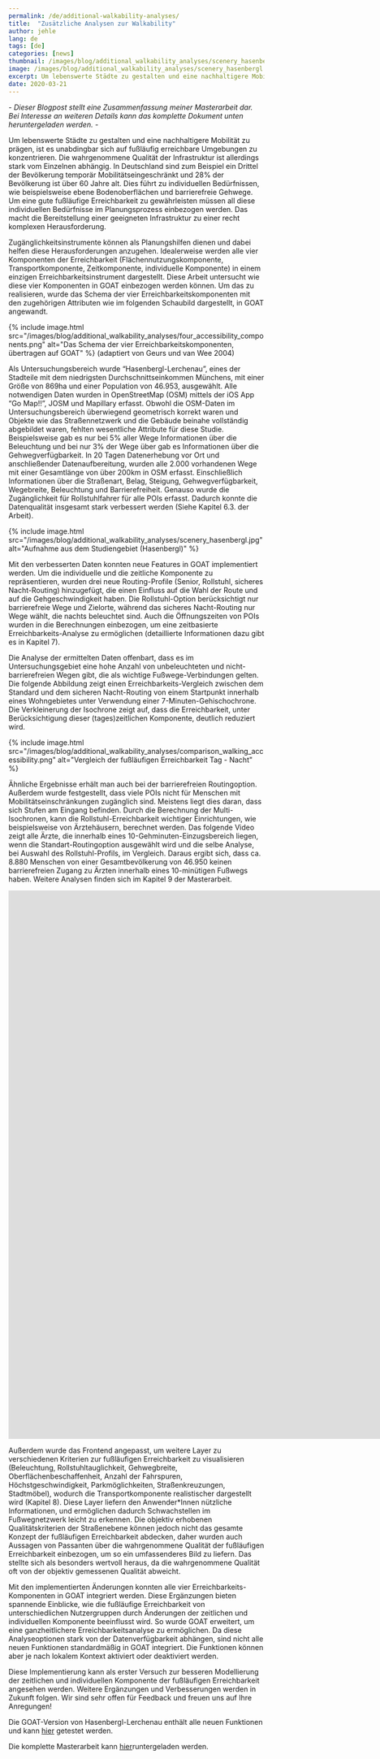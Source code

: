 ```yaml
---
permalink: /de/additional-walkability-analyses/
title:  "Zusätzliche Analysen zur Walkability"
author: jehle
lang: de
tags: [de]
categories: [news]
thumbnail: /images/blog/additional_walkability_analyses/scenery_hasenbergl.jpg
image: /images/blog/additional_walkability_analyses/scenery_hasenbergl.jpg
excerpt: Um lebenswerte Städte zu gestalten und eine nachhaltigere Mobilität zu prägen, ist es unabdingbar sich auf fußläufig erreichbare Umgebungen zu konzentrieren. Die wahrgenommene Qualität der Infrastruktur ist allerdings stark vom Einzelnen abhängig. In Deutschland sind zum Beispiel ein Drittel der Bevölkerung temporär Mobilitätseingeschränkt und 28% der Bevölkerung ist über 60 Jahre alt. Dies führt zu individuellen Bedürfnissen, wie beispielsweise ebene Bodenoberflächen und barrierefreie Gehwege.
date: 2020-03-21
---
```



<i> 
- Dieser Blogpost stellt eine Zusammenfassung meiner Masterarbeit dar. Bei Interesse an weiteren Details kann das komplette Dokument unten heruntergeladen werden. - 
</i>


Um lebenswerte Städte zu gestalten und eine nachhaltigere Mobilität zu prägen, ist es unabdingbar sich auf fußläufig erreichbare Umgebungen zu konzentrieren. Die wahrgenommene Qualität der Infrastruktur ist allerdings stark vom Einzelnen abhängig. In Deutschland sind zum Beispiel ein Drittel der Bevölkerung temporär Mobilitätseingeschränkt und 28% der Bevölkerung ist über 60 Jahre alt. Dies führt zu individuellen Bedürfnissen, wie beispielsweise ebene Bodenoberflächen und barrierefreie Gehwege. Um eine gute fußläufige Erreichbarkeit zu gewährleisten müssen all diese individuellen Bedürfnisse im Planungsprozess einbezogen werden. Das macht die Bereitstellung einer geeigneten Infrastruktur zu einer recht komplexen Herausforderung.

Zugänglichkeitsinstrumente können als Planungshilfen dienen und dabei helfen diese Herausforderungen anzugehen. Idealerweise werden alle vier Komponenten der Erreichbarkeit (Flächennutzungskomponente, Transportkomponente, Zeitkomponente, individuelle Komponente) in einem einzigen Erreichbarkeitsinstrument dargestellt. Diese Arbeit untersucht wie diese vier Komponenten in GOAT einbezogen werden können. Um das zu realisieren, wurde das Schema der vier Erreichbarkeitskomponenten mit den zugehörigen Attributen wie im folgenden Schaubild dargestellt, in GOAT angewandt.

{% include image.html src="/images/blog/additional_walkability_analyses/four_accessibility_components.png" alt="Das Schema der vier Erreichbarkeitskomponenten, übertragen auf GOAT" %}
(adaptiert von Geurs und van Wee 2004)

Als Untersuchungsbereich wurde “Hasenbergl-Lerchenau”, eines der Stadteile mit dem niedrigsten Durchschnittseinkommen Münchens, mit einer Größe von 869ha und einer Population von 46.953, ausgewählt. Alle notwendigen Daten wurden in OpenStreetMap (OSM) mittels der iOS App “Go Map!!”, JOSM und Mapillary erfasst. Obwohl die OSM-Daten im Untersuchungsbereich überwiegend geometrisch korrekt waren und Objekte wie das Straßennetzwerk und die Gebäude beinahe vollständig abgebildet waren, fehlten wesentliche Attribute für diese Studie. Beispielsweise gab es nur bei 5% aller Wege Informationen über die Beleuchtung und bei nur 3% der Wege über gab es Informationen über die Gehwegverfügbarkeit. In 20 Tagen Datenerhebung vor Ort und anschließender Datenaufbereitung, wurden alle 2.000 vorhandenen Wege mit einer Gesamtlänge von über 200km in OSM erfasst. Einschließlich Informationen über die Straßenart, Belag, Steigung, Gehwegverfügbarkeit, Wegebreite, Beleuchtung und Barrierefreiheit. Genauso wurde die Zugänglichkeit für Rollstuhlfahrer für alle POIs erfasst. Dadurch konnte die Datenqualität insgesamt stark verbessert werden (Siehe Kapitel 6.3. der Arbeit).

{% include image.html src="/images/blog/additional_walkability_analyses/scenery_hasenbergl.jpg" alt="Aufnahme aus dem Studiengebiet (Hasenbergl)" %}

Mit den verbesserten Daten konnten neue Features in GOAT implementiert werden. Um die individuelle und die zeitliche Komponente zu repräsentieren, wurden drei neue Routing-Profile (Senior, Rollstuhl, sicheres Nacht-Routing) hinzugefügt, die einen Einfluss auf die Wahl der Route und auf die Gehgeschwindigkeit haben. Die Rollstuhl-Option berücksichtigt nur barrierefreie Wege und Zielorte, während das sicheres Nacht-Routing nur Wege wählt, die nachts beleuchtet sind. Auch die Öffnungszeiten von POIs wurden in die Berechnungen einbezogen, um eine zeitbasierte Erreichbarkeits-Analyse zu ermöglichen (detaillierte Informationen dazu gibt es in Kapitel 7). 

Die Analyse der ermittelten Daten offenbart, dass es im Untersuchungsgebiet eine hohe Anzahl von unbeleuchteten und nicht-barrierefreien Wegen gibt, die als wichtige Fußwege-Verbindungen gelten. Die folgende Abbildung zeigt einen Erreichbarkeits-Vergleich zwischen dem Standard und dem sicheren Nacht-Routing von einem Startpunkt innerhalb eines Wohngebietes unter Verwendung einer 7-Minuten-Gehischochrone. Die Verkleinerung der Isochrone zeigt auf, dass die Erreichbarkeit, unter Berücksichtigung dieser (tages)zeitlichen Komponente, deutlich reduziert wird.

{% include image.html src="/images/blog/additional_walkability_analyses/comparison_walking_accessibility.png" alt="Vergleich der fußläufigen Erreichbarkeit Tag - Nacht" %}

Ähnliche Ergebnisse erhält man auch bei der barrierefreien Routingoption. Außerdem wurde festgestellt, dass viele POIs nicht für Menschen mit Mobilitätseinschränkungen zugänglich sind. Meistens liegt dies daran, dass sich Stufen am Eingang befinden. Durch die Berechnung der Multi-Isochronen, kann die Rollstuhl-Erreichbarkeit wichtiger Einrichtungen, wie beispielsweise von Ärztehäusern, berechnet werden. Das folgende Video zeigt alle Ärzte, die innerhalb eines 10-Gehminuten-Einzugsbereich liegen, wenn die Standart-Routingoption ausgewählt wird und die selbe Analyse, bei Auswahl des Rollstuhl-Profils, im Vergleich. Daraus ergibt sich, dass ca. 8.880 Menschen von einer Gesamtbevölkerung von 46.950 keinen barrierefreien Zugang zu Ärzten innerhalb eines 10-minütigen Fußwegs haben. Weitere Analysen finden sich im Kapitel 9 der Masterarbeit. 

<iframe class="embed-responsive-item" src="https://player.vimeo.com/video/399481443" frameborder="0" webkitallowfullscreen mozallowfullscreen allowfullscreen data-uk-responsive width="1920" height="1080"></iframe>


Außerdem wurde das Frontend angepasst, um weitere Layer zu verschiedenen Kriterien zur fußläufigen Erreichbarkeit zu visualisieren (Beleuchtung, Rollstuhltauglichkeit, Gehwegbreite, Oberflächenbeschaffenheit, Anzahl der Fahrspuren, Höchstgeschwindigkeit, Parkmöglichkeiten, Straßenkreuzungen, Stadtmöbel), wodurch die Transportkomponente realistischer dargestellt wird (Kapitel 8). Diese Layer liefern den Anwender*Innen nützliche Informationen, und ermöglichen dadurch Schwachstellen im Fußwegnetzwerk leicht zu erkennen. 
Die objektiv erhobenen Qualitätskriterien der Straßenebene können jedoch nicht das gesamte Konzept der fußläufigen Erreichbarkeit abdecken, daher wurden auch Aussagen von Passanten über die wahrgenommene Qualität der fußläufigen Erreichbarkeit einbezogen, um so ein umfassenderes Bild zu liefern. Das stellte sich als besonders wertvoll heraus, da die wahrgenommene Qualität oft von der objektiv gemessenen Qualität abweicht.


Mit den implementierten Änderungen konnten alle vier Erreichbarkeits-Komponenten in GOAT integriert werden. Diese Ergänzungen bieten spannende Einblicke, wie die fußläufige Erreichbarkeit von unterschiedlichen Nutzergruppen durch Änderungen der zeitlichen und individuellen Komponente beeinflusst wird. So wurde GOAT erweitert, um eine ganzheitlichere Erreichbarkeitsanalyse zu ermöglichen. Da diese Analyseoptionen stark von der Datenverfügbarkeit abhängen, sind nicht alle neuen Funktionen standardmäßig in GOAT integriert. Die Funktionen können aber je nach lokalem Kontext aktiviert oder deaktiviert werden.

Diese Implementierung kann als erster Versuch zur besseren Modellierung der zeitlichen und individuellen Komponente der fußläufigen Erreichbarkeit angesehen werden. Weitere Ergänzungen und Verbesserungen werden in Zukunft folgen. Wir sind sehr offen für Feedback und freuen uns auf Ihre Anregungen!


Die GOAT-Version von Hasenbergl-Lerchenau enthält alle neuen Funktionen und kann [hier](https://hasenbergl.open-accessibility.org/) getestet werden. 


Die komplette Masterarbeit kann [hier](https://mediatum.ub.tum.de/604993?query=Ulrike+Jehle&show_id=1542813)runtergeladen werden.